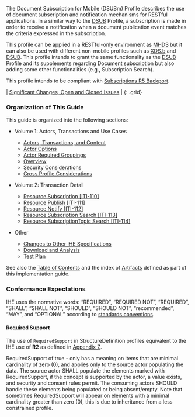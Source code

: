 The Document Subscription for Mobile (DSUBm) Profile describes the use of document subscription and notification mechanisms for RESTful applications. In a similar way to the [DSUB](https://profiles.ihe.net/ITI/TF/Volume1/ch-26.html) Profile, a subscription is made in order to receive a notification when a document publication event matches the criteria expressed in the subscription. 

This profile can be applied in a RESTful-only environment as [MHDS](https://profiles.ihe.net/ITI/TF/Volume1/ch-50.html#50) but it can also be used with different non-mobile profiles such as [XDS.b](https://profiles.ihe.net/ITI/TF/Volume1/ch-10.html) and [DSUB](https://profiles.ihe.net/ITI/TF/Volume1/ch-26.html). This profile intends to grant the same functionality as the [DSUB](https://profiles.ihe.net/ITI/TF/Volume1/ch-26.html) Profile and its supplements regarding Document subscription but also adding some other functionalities (e.g., Subscription Search).

This profile intends to be compliant with [Subscriptions R5 Backport](http://hl7.org/fhir/uv/subscriptions-backport/STU1.1/).


<div markdown="1" class="stu-note">

| [Significant Changes, Open and Closed Issues](issues.html) |
{: .grid}

</div>

### Organization of This Guide
This guide is organized into the following sections:

- Volume 1: Actors, Transactions and Use Cases
   - [Actors, Transactions, and Content](volume-1.html#1541-dsubm-actors-transactions-and-content-modules)
   - [Actor Options](volume-1.html#1542-actor-options)
   - [Actor Required Groupings](volume-1.html#1543-required-actor-groupings)
   - [Overview](volume-1.html#1544-dsubm-overview)
   - [Security Considerations](volume-1.html#1545-security-considerations)
   - [Cross Profile Considerations](volume-1.html#1546-cross-profile-considerations)
- Volume 2: Transaction Detail
   - [Resource Subscription [ITI-110]](ITI-110.html)
   - [Resource Publish [ITI-111]](ITI-111.html)
   - [Resource Notify [ITI-112]](ITI-112.html)
   - [Resource Subscription Search [ITI-113]](ITI-113.html)
   - [Resource SubscriptionTopic Search [ITI-114]](ITI-114.html)

- Other
   - [Changes to Other IHE Specifications](other.html)
   - [Download and Analysis](download.html)
   - [Test Plan](testplan.html)   

See also the [Table of Contents](toc.html) and the index of [Artifacts](artifacts.html) defined as part of this implementation guide.

### Conformance Expectations

IHE uses the normative words: “REQUIRED”, “REQUIRED NOT”, “REQUIRED”, “SHALL”, “SHALL NOT”, “SHOULD”, “SHOULD NOT”, “recommended”, “MAY”, and “OPTIONAL” according to [standards conventions](https://profiles.ihe.net/GeneralIntro/ch-E.html).

#### Required Support

The use of ```RequiredSupport``` in StructureDefinition profiles equivalent to the IHE use of **R2** as defined in [Appendix Z](https://profiles.ihe.net/ITI/TF/Volume2/ch-Z.html#z.10-profiling-conventions-for-constraints-on-fhir).

RequiredSupport of true - only has a meaning on items that are minimal cardinality of zero (0), and applies only to the source actor populating the data. The source actor SHALL populate the elements marked with RequiredSupport, if the concept is supported by the actor, a value exists, and security and consent rules permit. 
The consuming actors SHOULD handle these elements being populated or being absent/empty. 
Note that sometimes RequiredSupport will appear on elements with a minimal cardinality greater than zero (0), this is due to inheritance from a less constrained profile.

